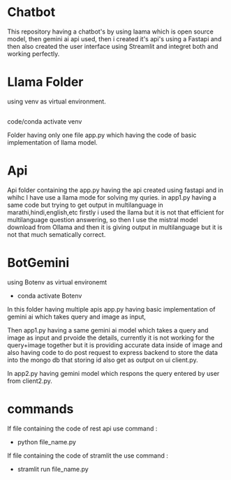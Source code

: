 # Chatbot
This repository having a chatbot's by using laama which is open source model, then gemini ai api used, then i created it's api's using a Fastapi and then also created the user interface using Streamlit and integret both and working perfectly.


# Llama Folder

using venv as virtual environment.

##
 <tab><tab>code/conda activate venv

Folder having only one file app.py which having the code of basic implementation of llama model.

# Api 
Api folder containing the app.py having the api created using fastapi and in whihc I have use a llama mode for solving my quries.
in app1.py having a same code but trying to get output in multilanguage in marathi,hindi,english,etc firstly i used the llama but it is not that efficient for multilanguage question answering, so then I use the mistral model download from Ollama and then it is giving output in multilanguage but it is not that much sematically correct.

# BotGemini

using Botenv as virtual environemt

- conda activate Botenv
  
In this folder having multiple apis app.py having basic implementation of gemini ai which takes query and image as input,

Then app1.py having a same gemini ai model which takes a query and image as input and prvoide the details, currently it is not working for the query+image together but it is providing accurate data inside of image and also having code to do post request to express backend to store the data into the mongo db that storing id also get as output on ui client.py.

In app2.py having gemini model which respons the query entered by user from client2.py.

# commands 

If file containing the code of rest api use command :

- python file_name.py

If file containing the code of stramlit the use command :

- stramlit run file_name.py


